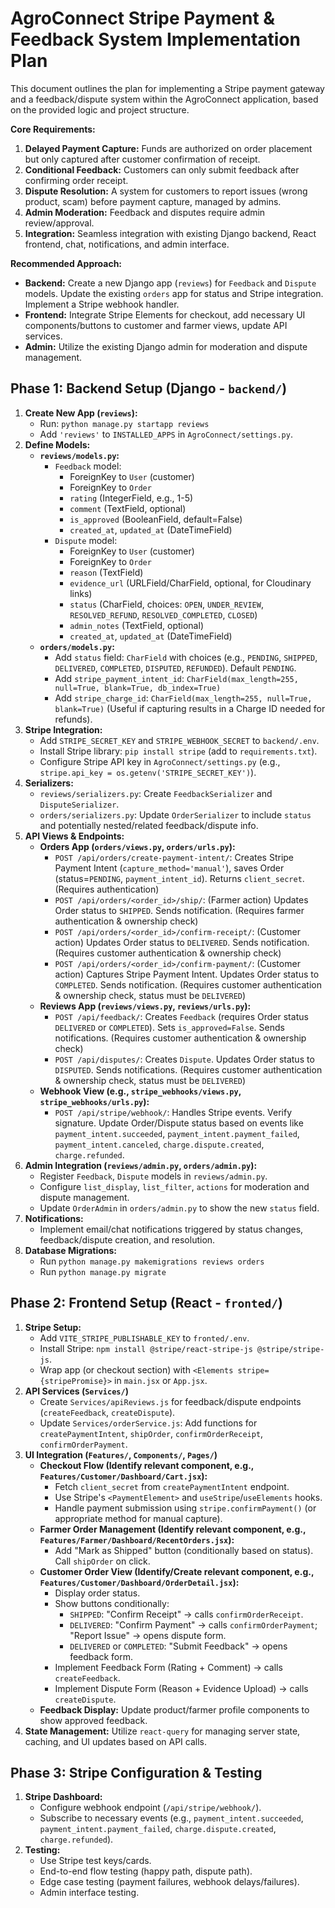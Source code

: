 # AgroConnect Stripe Payment & Feedback System Implementation Plan

This document outlines the plan for implementing a Stripe payment gateway and a feedback/dispute system within the AgroConnect application, based on the provided logic and project structure.

**Core Requirements:**

1.  **Delayed Payment Capture:** Funds are authorized on order placement but only captured after customer confirmation of receipt.
2.  **Conditional Feedback:** Customers can only submit feedback after confirming order receipt.
3.  **Dispute Resolution:** A system for customers to report issues (wrong product, scam) before payment capture, managed by admins.
4.  **Admin Moderation:** Feedback and disputes require admin review/approval.
5.  **Integration:** Seamless integration with existing Django backend, React frontend, chat, notifications, and admin interface.

**Recommended Approach:**

*   **Backend:** Create a new Django app (`reviews`) for `Feedback` and `Dispute` models. Update the existing `orders` app for status and Stripe integration. Implement a Stripe webhook handler.
*   **Frontend:** Integrate Stripe Elements for checkout, add necessary UI components/buttons to customer and farmer views, update API services.
*   **Admin:** Utilize the existing Django admin for moderation and dispute management.

## Phase 1: Backend Setup (Django - `backend/`)

1.  **Create New App (`reviews`):**
    *   Run: `python manage.py startapp reviews`
    *   Add `'reviews'` to `INSTALLED_APPS` in `AgroConnect/settings.py`.
2.  **Define Models:**
    *   **`reviews/models.py`:**
        *   `Feedback` model:
            *   ForeignKey to `User` (customer)
            *   ForeignKey to `Order`
            *   `rating` (IntegerField, e.g., 1-5)
            *   `comment` (TextField, optional)
            *   `is_approved` (BooleanField, default=False)
            *   `created_at`, `updated_at` (DateTimeField)
        *   `Dispute` model:
            *   ForeignKey to `User` (customer)
            *   ForeignKey to `Order`
            *   `reason` (TextField)
            *   `evidence_url` (URLField/CharField, optional, for Cloudinary links)
            *   `status` (CharField, choices: `OPEN`, `UNDER_REVIEW`, `RESOLVED_REFUND`, `RESOLVED_COMPLETED`, `CLOSED`)
            *   `admin_notes` (TextField, optional)
            *   `created_at`, `updated_at` (DateTimeField)
    *   **`orders/models.py`:**
        *   Add `status` field: `CharField` with choices (e.g., `PENDING`, `SHIPPED`, `DELIVERED`, `COMPLETED`, `DISPUTED`, `REFUNDED`). Default `PENDING`.
        *   Add `stripe_payment_intent_id`: `CharField(max_length=255, null=True, blank=True, db_index=True)`
        *   Add `stripe_charge_id`: `CharField(max_length=255, null=True, blank=True)` (Useful if capturing results in a Charge ID needed for refunds).
3.  **Stripe Integration:**
    *   Add `STRIPE_SECRET_KEY` and `STRIPE_WEBHOOK_SECRET` to `backend/.env`.
    *   Install Stripe library: `pip install stripe` (add to `requirements.txt`).
    *   Configure Stripe API key in `AgroConnect/settings.py` (e.g., `stripe.api_key = os.getenv('STRIPE_SECRET_KEY')`).
4.  **Serializers:**
    *   `reviews/serializers.py`: Create `FeedbackSerializer` and `DisputeSerializer`.
    *   `orders/serializers.py`: Update `OrderSerializer` to include `status` and potentially nested/related feedback/dispute info.
5.  **API Views & Endpoints:**
    *   **Orders App (`orders/views.py`, `orders/urls.py`):**
        *   `POST /api/orders/create-payment-intent/`: Creates Stripe Payment Intent (`capture_method='manual'`), saves Order (status=`PENDING`, `payment_intent_id`). Returns `client_secret`. (Requires authentication)
        *   `POST /api/orders/<order_id>/ship/`: (Farmer action) Updates Order status to `SHIPPED`. Sends notification. (Requires farmer authentication & ownership check)
        *   `POST /api/orders/<order_id>/confirm-receipt/`: (Customer action) Updates Order status to `DELIVERED`. Sends notification. (Requires customer authentication & ownership check)
        *   `POST /api/orders/<order_id>/confirm-payment/`: (Customer action) Captures Stripe Payment Intent. Updates Order status to `COMPLETED`. Sends notification. (Requires customer authentication & ownership check, status must be `DELIVERED`)
    *   **Reviews App (`reviews/views.py`, `reviews/urls.py`):**
        *   `POST /api/feedback/`: Creates `Feedback` (requires Order status `DELIVERED` or `COMPLETED`). Sets `is_approved=False`. Sends notifications. (Requires customer authentication & ownership check)
        *   `POST /api/disputes/`: Creates `Dispute`. Updates Order status to `DISPUTED`. Sends notifications. (Requires customer authentication & ownership check, status must be `DELIVERED`)
    *   **Webhook View (e.g., `stripe_webhooks/views.py`, `stripe_webhooks/urls.py`):**
        *   `POST /api/stripe/webhook/`: Handles Stripe events. Verify signature. Update Order/Dispute status based on events like `payment_intent.succeeded`, `payment_intent.payment_failed`, `payment_intent.canceled`, `charge.dispute.created`, `charge.refunded`.
6.  **Admin Integration (`reviews/admin.py`, `orders/admin.py`):**
    *   Register `Feedback`, `Dispute` models in `reviews/admin.py`.
    *   Configure `list_display`, `list_filter`, `actions` for moderation and dispute management.
    *   Update `OrderAdmin` in `orders/admin.py` to show the new `status` field.
7.  **Notifications:**
    *   Implement email/chat notifications triggered by status changes, feedback/dispute creation, and resolution.
8.  **Database Migrations:**
    *   Run `python manage.py makemigrations reviews orders`
    *   Run `python manage.py migrate`

## Phase 2: Frontend Setup (React - `fronted/`)

1.  **Stripe Setup:**
    *   Add `VITE_STRIPE_PUBLISHABLE_KEY` to `fronted/.env`.
    *   Install Stripe: `npm install @stripe/react-stripe-js @stripe/stripe-js`.
    *   Wrap app (or checkout section) with `<Elements stripe={stripePromise}>` in `main.jsx` or `App.jsx`.
2.  **API Services (`Services/`)**
    *   Create `Services/apiReviews.js` for feedback/dispute endpoints (`createFeedback`, `createDispute`).
    *   Update `Services/orderService.js`: Add functions for `createPaymentIntent`, `shipOrder`, `confirmOrderReceipt`, `confirmOrderPayment`.
3.  **UI Integration (`Features/`, `Components/`, `Pages/`)**
    *   **Checkout Flow (Identify relevant component, e.g., `Features/Customer/Dashboard/Cart.jsx`):**
        *   Fetch `client_secret` from `createPaymentIntent` endpoint.
        *   Use Stripe's `<PaymentElement>` and `useStripe`/`useElements` hooks.
        *   Handle payment submission using `stripe.confirmPayment()` (or appropriate method for manual capture).
    *   **Farmer Order Management (Identify relevant component, e.g., `Features/Farmer/Dashboard/RecentOrders.jsx`):**
        *   Add "Mark as Shipped" button (conditionally based on status). Call `shipOrder` on click.
    *   **Customer Order View (Identify/Create relevant component, e.g., `Features/Customer/Dashboard/OrderDetail.jsx`):**
        *   Display order status.
        *   Show buttons conditionally:
            *   `SHIPPED`: "Confirm Receipt" -> calls `confirmOrderReceipt`.
            *   `DELIVERED`: "Confirm Payment" -> calls `confirmOrderPayment`; "Report Issue" -> opens dispute form.
            *   `DELIVERED` or `COMPLETED`: "Submit Feedback" -> opens feedback form.
        *   Implement Feedback Form (Rating + Comment) -> calls `createFeedback`.
        *   Implement Dispute Form (Reason + Evidence Upload) -> calls `createDispute`.
    *   **Feedback Display:** Update product/farmer profile components to show approved feedback.
4.  **State Management:** Utilize `react-query` for managing server state, caching, and UI updates based on API calls.

## Phase 3: Stripe Configuration & Testing

1.  **Stripe Dashboard:**
    *   Configure webhook endpoint (`/api/stripe/webhook/`).
    *   Subscribe to necessary events (e.g., `payment_intent.succeeded`, `payment_intent.payment_failed`, `charge.dispute.created`, `charge.refunded`).
2.  **Testing:**
    *   Use Stripe test keys/cards.
    *   End-to-end flow testing (happy path, dispute path).
    *   Edge case testing (payment failures, webhook delays/failures).
    *   Admin interface testing.